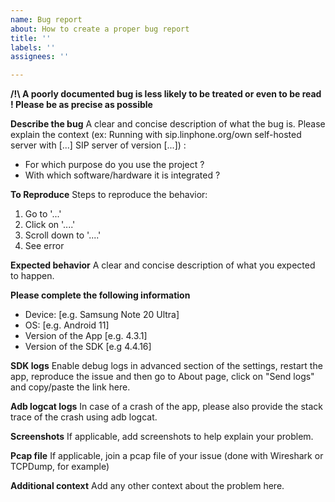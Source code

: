 ```yaml
---
name: Bug report
about: How to create a proper bug report
title: ''
labels: ''
assignees: ''

---
```


**/!\ A poorly documented bug is less likely to be treated or even to be read ! Please be as precise as possible**

**Describe the bug**
A clear and concise description of what the bug is. 
Please explain the context (ex: Running with sip.linphone.org/own self-hosted server with [...] SIP server of version [...]) :
- For which purpose do you use the project ?
- With which software/hardware it is integrated ?

**To Reproduce**
Steps to reproduce the behavior:
1. Go to '...'
2. Click on '....'
3. Scroll down to '....'
4. See error

**Expected behavior**
A clear and concise description of what you expected to happen.

**Please complete the following information**
 - Device: [e.g. Samsung Note 20 Ultra]
 - OS: [e.g. Android 11]
 - Version of the App [e.g. 4.3.1]
 - Version of the SDK [e.g 4.4.16]

**SDK logs**
Enable debug logs in advanced section of the settings, restart the app, reproduce the issue and then go to About page, click on "Send logs" and copy/paste the link here.

**Adb logcat logs**
In case of a crash of the app, please also provide the stack trace of the crash using adb logcat.

**Screenshots**
If applicable, add screenshots to help explain your problem.

**Pcap file**
If applicable, join a pcap file of your issue (done with Wireshark or TCPDump, for example)

**Additional context**
Add any other context about the problem here.

